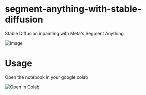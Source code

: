 # segment-anything-with-stable-diffusion
Stable Diffusion inpainting with Meta's Segment Anything

![image](https://github.com/Abhi10699/segment-anything-with-stable-diffusion/assets/16337462/112631e6-48c6-40a1-86b6-0ac310fd8667)

# Usage 

Open the notebook in your google colab

<a target="_blank" href="https://colab.research.google.com/github/Abhi10699/segment-anything-with-stable-diffusion/blob/main/segment_anything_with_stable_diffusion.ipynb">
  <img src="https://colab.research.google.com/assets/colab-badge.svg" alt="Open In Colab"/>
</a>
